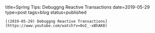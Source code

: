 
title=Spring Tips: Debuggng Reactive Transactions
date=2019-05-29
type=post
tags=blog
status=published
~~~~~~
[(2019-05-29) Debuggng Reactive Transactions](https://www.youtube.com/watch?v=0oI_-xBhAK8) 
            